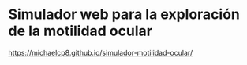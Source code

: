 # Simulador web para la exploración de la motilidad ocular

https://michaelcp8.github.io/simulador-motilidad-ocular/
